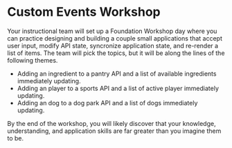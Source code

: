 # Custom Events Workshop

Your instructional team will set up a Foundation Workshop day where you can practice designing and building a couple small applications that accept user input, modify API state, syncronize application state, and re-render a list of items. The team will pick the topics, but it will be along the lines of the following themes.

* Adding an ingredient to a pantry API and a list of available ingredients immediately updating.
* Adding an player to a sports API and a list of active player immediately updating.
* Adding an dog to a dog park API and a list of dogs immediately updating.

By the end of the workshop, you will likely discover that your knowledge, understanding, and application skills are far greater than you imagine them to be.